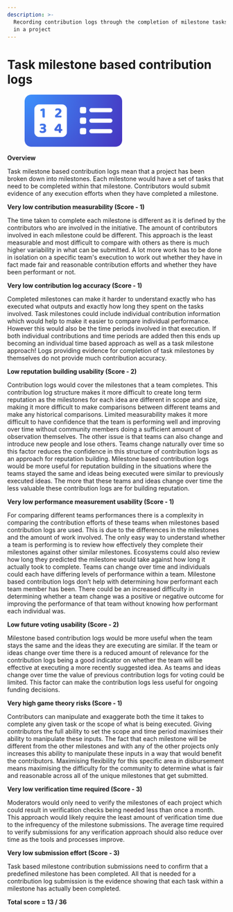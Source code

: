 ```yaml
---
description: >-
  Recording contribution logs through the completion of milestone tasks involved
  in a project
---
```


# Task milestone based contribution logs

<div align="left">

<figure><img src="../../.gitbook/assets/task-milestone-logs.png" alt="" width="225"><figcaption></figcaption></figure>

</div>



**Overview**

Task milestone based contribution logs mean that a project has been broken down into milestones. Each milestone would have a set of tasks that need to be completed within that milestone. Contributors would submit evidence of any execution efforts when they have completed a milestone.



**Very low contribution measurability (Score - 1)**

The time taken to complete each milestone is different as it is defined by the contributors who are involved in the initiative. The amount of contributors involved in each milestone could be different. This approach is the least measurable and most difficult to compare with others as there is much higher variability in what can be submitted. A lot more work has to be done in isolation on a specific team's execution to work out whether they have in fact made fair and reasonable contribution efforts and whether they have been performant or not.



**Very low contribution log accuracy (Score - 1)**

Completed milestones can make it harder to understand exactly who has executed what outputs and exactly how long they spent on the tasks involved. Task milestones could include individual contribution information which would help to make it easier to compare individual performance. However this would also be the time periods involved in that execution. If both individual contributions and time periods are added then this ends up becoming an individual time based approach as well as a task milestone approach! Logs providing evidence for completion of task milestones by themselves do not provide much contribution accuracy.



**Low reputation building usability (Score - 2)**

Contribution logs would cover the milestones that a team completes. This contribution log structure makes it more difficult to create long term reputation as the milestones for each idea are different in scope and size, making it more difficult to make comparisons between different teams and make any historical comparisons. Limited measurability makes it more difficult to have confidence that the team is performing well and improving over time without community members doing a sufficient amount of observation themselves. The other issue is that teams can also change and introduce new people and lose others. Teams change naturally over time so this factor reduces the confidence in this structure of contribution logs as an approach for reputation building. Milestone based contribution logs would be more useful for reputation building in the situations where the teams stayed the same and ideas being executed were similar to previously executed ideas. The more that these teams and ideas change over time the less valuable these contribution logs are for building reputation.



**Very low performance measurement usability (Score - 1)**

For comparing different teams performances there is a complexity in comparing the contribution efforts of these teams when milestones based contribution logs are used. This is due to the differences in the milestones and the amount of work involved. The only easy way to understand whether a team is performing is to review how effectively they complete their milestones against other similar milestones. Ecosystems could also review how long they predicted the milestone would take against how long it actually took to complete. Teams can change over time and individuals could each have differing levels of performance within a team. Milestone based contribution logs don’t help with determining how performant each team member has been. There could be an increased difficulty in determining whether a team change was a positive or negative outcome for improving the performance of that team without knowing how performant each individual was.



**Low future voting usability (Score - 2)**

Milestone based contribution logs would be more useful when the team stays the same and the ideas they are executing are similar. If the team or ideas change over time there is a reduced amount of relevance for the contribution logs being a good indicator on whether the team will be effective at executing a more recently suggested idea. As teams and ideas change over time the value of previous contribution logs for voting could be limited. This factor can make the contribution logs less useful for ongoing funding decisions.



**Very high game theory risks (Score - 1)**

Contributors can manipulate and exaggerate both the time it takes to complete any given task or the scope of what is being executed. Giving contributors the full ability to set the scope and time period maximises their ability to manipulate these inputs. The fact that each milestone will be different from the other milestones and with any of the other projects only increases this ability to manipulate these inputs in a way that would benefit the contributors. Maximising flexibility for this specific area in disbursement means maximising the difficulty for the community to determine what is fair and reasonable across all of the unique milestones that get submitted.



**Very low verification time required (Score - 3)**

Moderators would only need to verify the milestones of each project which could result in verification checks being needed less than once a month. This approach would likely require the least amount of verification time due to the infrequency of the milestone submissions. The average time required to verify submissions for any verification approach should also reduce over time as the tools and processes improve.



**Very low submission effort (Score - 3)**

Task based milestone contribution submissions need to confirm that a predefined milestone has been completed. All that is needed for a contribution log submission is the evidence showing that each task within a milestone has actually been completed.



**Total score = 13 / 36**
